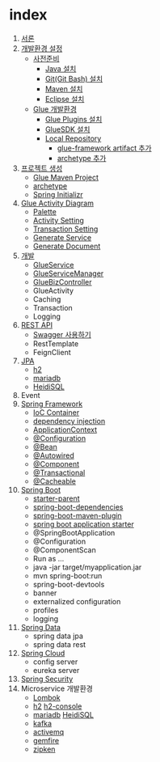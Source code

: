 # index

1. [서론](./intro.html)
1. [개발환경 설정](./env.html)
    * [사전준비](./env.html)
        * [Java 설치](./env.html#java)
        * [Git(Git Bash) 설치](./env.html#git)
        * [Maven 설치](./env.html#maven)
        * [Eclipse 설치](./env.html#eclipse)
    * [Glue 개발환경](./env-glue.html)
        * [Glue Plugins 설치](./env-glue.html#GluePlugins)
        * [GlueSDK 설치](./env-glue.html#GlueSDK)
        * [Local Repository](./env-glue.html#m2)
            * [glue-framework artifact 추가](./env-glue.html#library)
            * [archetype 추가](./env-glue.html#archetype)
1. [프로젝트 생성](./create-project.html)
    - [Glue Maven Project](./create-project.html#glue_maven_project)
    - [archetype](./create-project.html#archetype)
    - [Spring Initializr](./create-project.html#spring_initialzr)
1. [Glue Activity Diagram](./glue-activity-diagram.html)
    - [Palette](./glue-activity-diagram.html#palette)
    - [Activity Setting](./glue-activity-diagram.html#activity)
    - [Transaction Setting](./glue-activity-diagram.html#transaction)
    - [Generate Service](./glue-activity-diagram.html#generate_xml)
    - [Generate Document](./glue-activity-diagram.html#generate_doc)
1. [개발](./glue.html)
    - [GlueService](./glue.html#GlueServie)
    - [GlueServiceManager](./glue.html#GlueServiceManager)
    - [GlueBizController](./glue.html#GlueBizController)
    - GlueActivity
    - Caching
    - Transaction
    - Logging
1. [REST API](./dev/rest.html)
    - [Swagger 사용하기](./dev/swagger.html)
    - RestTemplate
    - FeignClient
1. [JPA](./dev/jpa.html)
    - [h2](./dev/h2.html)
    - [mariadb](./mariadb.html)
    - [HeidiSQL](./mariadb.html)
1. Event
1. [Spring Framework](./spring-framework.html)
    * [IoC Container](./spring-framework.html#core)
    * [dependency injection](./spring-framework.html#core)
    * [ApplicationContext](./spring-framework.html#ApplicationContext)
    * [@Configuration](./spring-framework.html#@Configuration)
    * [@Bean](./spring-framework.html#@Bean)
    * [@Autowired](./spring-framework.html#@Autowired)
    * [@Component](./spring-framework.html#@Component)
    * [@Transactional](./spring-framework.html#@Transactional)
    * [@Cacheable](./spring-framework.html#@Cacheable)
1. [Spring Boot](./spring-boot.html)
    * [starter-parent](./spring-boot.html#maven)
    * [spring-boot-dependencies](./spring-boot.html#maven)
    * [spring-boot-maven-plugin](./spring-boot.html#maven-plugin)
    * [spring boot application starter](./dev/spring-boot-starter.html)
    * @SpringBootApplication
    * @Configuration
    * @ComponentScan
    * Run as ...
    * java -jar target/myapplication.jar
    * mvn spring-boot:run
    * spring-boot-devtools
    * banner
    * externalized configuration
    * profiles
    * logging
1. [Spring Data](./spring-data.html)
    * spring data jpa
    * spring data rest
1. [Spring Cloud](./spring-cloud.html)
    * config server
    * eureka server
1. [Spring Security](./spring-security.html)
1. Microservice 개발환경
    * [Lombok](../guide/lombok.html)
    * [h2](./dev/h2.html) [h2-console](./dev/h2.html#h2-console)
    * [mariadb](./dev/mariadb.html) [HeidiSQL](../guide/heidisql.html)
    * [kafka](./apache-kafka.html)
    * [activemq](./apache-activemq.html)
    * [gemfire](./pivotal-gemfire.html)
    * [zipken](../guide/zipkin.html)
